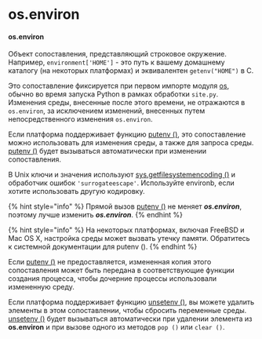 # os.environ

#### os.environ

Объект сопоставления, представляющий строковое окружение. Например, `environment['HOME']` - это путь к вашему домашнему каталогу \(на некоторых платформах\) и эквивалентен `getenv("HOME")` в C.

Это сопоставление фиксируется при первом импорте модуля [os](https://treasuremaster.gitbook.io/python-docs/obshie-sluzhby-operacionnoi-sistemy/os), обычно во время запуска Python в рамках обработки `site.py`. Изменения среды, внесенные после этого времени, не отражаются в `os.environ`, за исключением изменений, внесенных путем непосредственного изменения `os.environ`.

Если платформа поддерживает функцию [putenv \(\)](os.putenv.md), это сопоставление можно использовать для изменения среды, а также для запроса среды. [putenv \(\)](os.putenv.md) будет вызываться автоматически при изменении сопоставления.

В Unix ключи и значения используют [sys.getfilesystemencoding \(\)](../../../moduli-standartnoi-biblioteki/sluzhby-sredy-vypolneniya-python/sys/sys.getfilesystemencoding.md) и обработчик ошибок `'surrogateescape'`. Используйте environb, если хотите использовать другую кодировку.

{% hint style="info" %}
Прямой вызов [putenv \(\)](os.putenv.md) не меняет _**os.environ**_, поэтому лучше изменить _**os.environ**_.
{% endhint %}

{% hint style="info" %}
На некоторых платформах, включая FreeBSD и Mac OS X, настройка среды может вызвать утечку памяти. Обратитесь к системной документации для putenv \(\).
{% endhint %}

Если [putenv \(\)](os.putenv.md) не предоставляется, измененная копия этого сопоставления может быть передана в соответствующие функции создания процесса, чтобы дочерние процессы использовали измененную среду.

Если платформа поддерживает функцию [unsetenv \(\)](os.unsetenv.md), вы можете удалить элементы в этом сопоставлении, чтобы сбросить переменные среды. [unsetenv \(\)](os.unsetenv.md) будет вызываться автоматически при удалении элемента из **os.environ** и при вызове одного из методов `pop ()` или `clear ()`.

